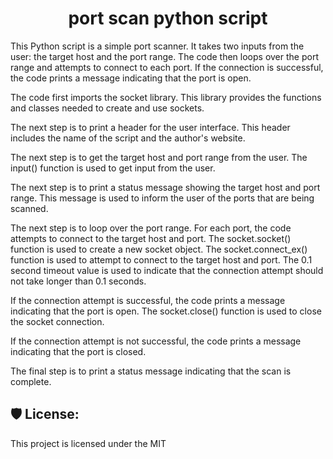 <h1 align="center" id="title">port scan python script</h1>

<p id="description">This Python script is a simple port scanner. It takes two inputs from the user: the target host and the port range. The code then loops over the port range and attempts to connect to each port. If the connection is successful, the code prints a message indicating that the port is open.

The code first imports the socket library. This library provides the functions and classes needed to create and use sockets.

The next step is to print a header for the user interface. This header includes the name of the script and the author's website.

The next step is to get the target host and port range from the user. The input() function is used to get input from the user.

The next step is to print a status message showing the target host and port range. This message is used to inform the user of the ports that are being scanned.

The next step is to loop over the port range. For each port, the code attempts to connect to the target host and port. The socket.socket() function is used to create a new socket object. The socket.connect_ex() function is used to attempt to connect to the target host and port. The 0.1 second timeout value is used to indicate that the connection attempt should not take longer than 0.1 seconds.

If the connection attempt is successful, the code prints a message indicating that the port is open. The socket.close() function is used to close the socket connection.

If the connection attempt is not successful, the code prints a message indicating that the port is closed.

The final step is to print a status message indicating that the scan is complete.</p>

<h2>🛡️ License:</h2>

This project is licensed under the MIT
